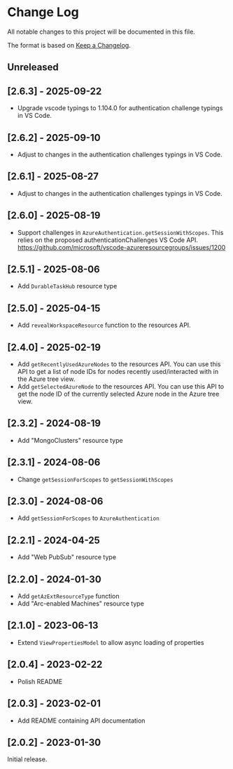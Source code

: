 
# Change Log
All notable changes to this project will be documented in this file.

The format is based on [Keep a Changelog](http://keepachangelog.com/).

## Unreleased

## [2.6.3] - 2025-09-22

* Upgrade vscode typings to 1.104.0 for authentication challenge typings in VS Code.

## [2.6.2] - 2025-09-10

* Adjust to changes in the authentication challenges typings in VS Code.

## [2.6.1] - 2025-08-27

* Adjust to changes in the authentication challenges typings in VS Code.

## [2.6.0] - 2025-08-19

* Support challenges in `AzureAuthentication.getSessionWithScopes`. This relies on the proposed authenticationChallenges VS Code API. https://github.com/microsoft/vscode-azureresourcegroups/issues/1200

## [2.5.1] - 2025-08-06

* Add `DurableTaskHub` resource type

## [2.5.0] - 2025-04-15

* Add `revealWorkspaceResource` function to the resources API.

## [2.4.0] - 2025-02-19

* Add `getRecentlyUsedAzureNodes` to the resources API. You can use this API to get a list of node IDs for nodes recently used/interacted with in the Azure tree view.
* Add `getSelectedAzureNode` to the resources API. You can use this API to get the node ID of the currently selected Azure node in the Azure tree view.

## [2.3.2] - 2024-08-19

* Add "MongoClusters" resource type

## [2.3.1] - 2024-08-06

* Change `getSessionForScopes` to `getSessionWithScopes`

## [2.3.0] - 2024-08-06

* Add `getSessionForScopes` to `AzureAuthentication`

## [2.2.1] - 2024-04-25

* Add "Web PubSub" resource type

## [2.2.0] - 2024-01-30

* Add `getAzExtResourceType` function
* Add "Arc-enabled Machines" resource type

## [2.1.0] - 2023-06-13

* Extend `ViewPropertiesModel` to allow async loading of properties

## [2.0.4] - 2023-02-22

* Polish README

## [2.0.3] - 2023-02-01

* Add README containing API documentation

## [2.0.2] - 2023-01-30

Initial release.
